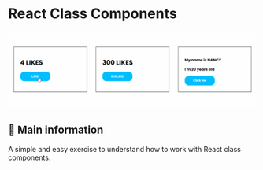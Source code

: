 # React Class Components

![cover](./src/components.gif)

## 🦉 Main information

A simple and easy exercise to understand how to work with React class components.